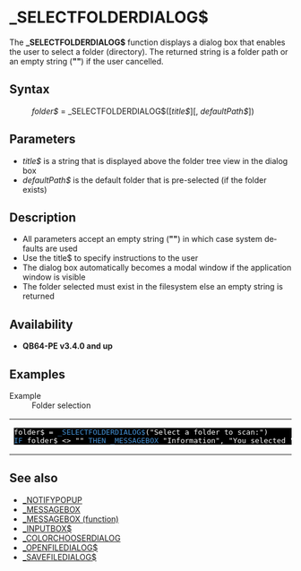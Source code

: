 <style>pre.codeide, pre.outputfixed, .outputcrt0 { background-color: #000 !important; color: #FFF !important; }</style><!DOCTYPE html>
<html class="client-nojs" dir="ltr" lang="en">
<head>
<title>_SELECTFOLDERDIALOG$ - QB64 Phoenix Edition Wiki</title>
</head>
<body class="mediawiki ltr sitedir-ltr mw-hide-empty-elt ns-0 ns-subject page-SELECTFOLDERDIALOG rootpage-SELECTFOLDERDIALOG skin-vector action-view skin-vector-legacy vector-feature-language-in-header-enabled vector-feature-language-in-main-page-header-disabled vector-feature-language-alert-in-sidebar-disabled vector-feature-sticky-header-disabled vector-feature-sticky-header-edit-disabled vector-feature-table-of-contents-disabled vector-feature-visual-enhancement-next-disabled">
<div class="mw-body" id="content" role="main">
<a id="top"></a>
<h1 class="firstHeading mw-first-heading" id="firstHeading">_SELECTFOLDERDIALOG$</h1>
<div class="vector-body" id="bodyContent">
<div class="mw-body-content mw-content-ltr" dir="ltr" id="mw-content-text" lang="en"><div class="mw-parser-output"><p>The <b>_SELECTFOLDERDIALOG$</b> function displays a dialog box that enables the user to select a folder (directory). The returned string is a folder path or an empty string (<b>""</b>) if the user cancelled.
</p>
<h2><span class="mw-headline" id="Syntax">Syntax</span></h2>
<dl><dd><i>folder$</i> = <a class="mw-selflink selflink">_SELECTFOLDERDIALOG$</a>([<i>title$</i>][, <i>defaultPath$</i>])</dd></dl>
<p>
</p>
<h2><span class="mw-headline" id="Parameters">Parameters</span></h2>
<ul><li><i>title$</i> is a string that is displayed above the folder tree view in the dialog box</li>
<li><i>defaultPath$</i> is the default folder that is pre-selected (if the folder exists)</li></ul>
<p>
</p>
<h2><span class="mw-headline" id="Description">Description</span></h2>
<ul><li>All parameters accept an empty string (<b>""</b>) in which case system defaults are used</li>
<li>Use the title$ to specify instructions to the user</li>
<li>The dialog box automatically becomes a modal window if the application window is visible</li>
<li>The folder selected must exist in the filesystem else an empty string is returned</li></ul>
<p>
</p>
<h2><span class="mw-headline" id="Availability">Availability</span></h2>
<ul><li><b>QB64-PE v3.4.0 and up</b></li></ul>
<p>
</p>
<h2><span class="mw-headline" id="Examples">Examples</span></h2>
<dl><dt>Example</dt>
<dd>Folder selection</dd></dl>
<table cellpadding="15px" width="100%">
<tbody><tr>
<td><pre class="codeide">folder$ = <a class="mw-selflink selflink"><span style="color:#4593D8;">_SELECTFOLDERDIALOG$</span></a>("Select a folder to scan:")
<a class="mw-redirect" href="IF" title="IF"><span style="color:#4593D8;">IF</span></a> folder$ &lt;&gt; "" <a href="THEN" title="THEN"><span style="color:#4593D8;">THEN</span></a> <a href="MESSAGEBOX" title="MESSAGEBOX"><span style="color:#4593D8;">_MESSAGEBOX</span></a> "Information", "You selected " + folder$
</pre>
</td></tr></tbody></table>
<p>
</p>
<h2><span class="mw-headline" id="See_also">See also</span></h2>
<ul><li><a href="NOTIFYPOPUP" title="NOTIFYPOPUP">_NOTIFYPOPUP</a></li>
<li><a href="MESSAGEBOX" title="MESSAGEBOX">_MESSAGEBOX</a></li>
<li><a href="MESSAGEBOX_(function)" title="MESSAGEBOX (function)">_MESSAGEBOX (function)</a></li>
<li><a href="INPUTBOX$" title="INPUTBOX$">_INPUTBOX$</a></li>
<li><a href="COLORCHOOSERDIALOG" title="COLORCHOOSERDIALOG">_COLORCHOOSERDIALOG</a></li>
<li><a href="OPENFILEDIALOG$" title="OPENFILEDIALOG$">_OPENFILEDIALOG$</a></li>
<li><a href="SAVEFILEDIALOG$" title="SAVEFILEDIALOG$">_SAVEFILEDIALOG$</a></li></ul>
<p>
</p>
<!-- 
NewPP limit report
Cached time: 20240715062614
Cache expiry: 86400
Reduced expiry: false
Complications: [show‐toc]
CPU time usage: 0.032 seconds
Real time usage: 0.045 seconds
Preprocessor visited node count: 75/1000000
Post‐expand include size: 1031/2097152 bytes
Template argument size: 117/2097152 bytes
Highest expansion depth: 3/100
Expensive parser function count: 0/100
Unstrip recursion depth: 0/20
Unstrip post‐expand size: 0/5000000 bytes
-->
<!--
Transclusion expansion time report (%,ms,calls,template)
100.00%   27.108      1 -total
 15.46%    4.191      1 Template:PageSeeAlso
  9.60%    2.603      1 Template:CodeStart
  9.13%    2.475      4 Template:Cl
  8.09%    2.192      1 Template:PageSyntax
  8.07%    2.189      1 Template:PageAvailability
  7.94%    2.153      1 Template:PageExamples
  7.78%    2.108      1 Template:CodeEnd
  7.57%    2.052      5 Template:Parameter
  7.37%    1.997      1 Template:PageParameters
-->
<!-- Saved in parser cache with key qb64pnix_mw19894-mwmb_:pcache:idhash:1164-0!canonical and timestamp 20240715062614 and revision id 8448.
 -->
</div>
</div>
</div>
</div>
</body>
</html>